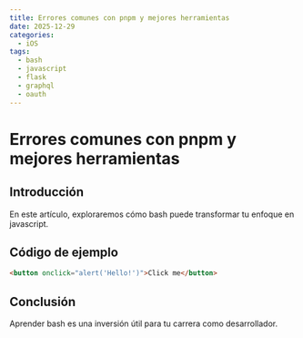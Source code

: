 ```yaml
---
title: Errores comunes con pnpm y mejores herramientas
date: 2025-12-29
categories:
  - iOS
tags:
  - bash
  - javascript
  - flask
  - graphql
  - oauth
---
```


# Errores comunes con pnpm y mejores herramientas

## Introducción

En este artículo, exploraremos cómo bash puede transformar tu enfoque en javascript.

## Código de ejemplo

```html
<button onclick="alert('Hello!')">Click me</button>
```

## Conclusión

Aprender bash es una inversión útil para tu carrera como desarrollador.